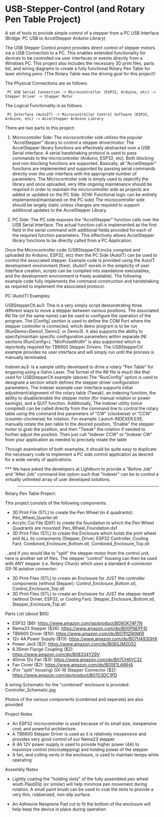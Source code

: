 # USB-Stepper-Control (and Rotary Pen Table Project)

A set of tools to provide simple control of a stepper from a PC USB Interface (Bridge: PC USB to AccelStepper Arduino Library)

The USB Stepper Control project provides direct control of stepper motors via a USB Connection to a PC.  This enables extended functionality for devices to be controlled via user interfaces or events directly from a Windows PC.  This project also includes the necessary 3D print files, parts list, and wiring diagrams to create a fully functional Rotary Pen Table for laser etching pens.  (The Rotary Table was the driving goal for this project!)

The Physical Connections are as follows:

     PC USB Serial Connection -> Microcontroller (ESP32, Arduino, etc) -> Stepper Driver -> Stepper Motor

The Logical Functionality is as follows:

     PC Interface (AutoIT) -> Microcontroller Control Software (ESP32, Arduino, etc) -> AccelStepper Arduino Library

There are two parts to this project:

1.  Microcontoller Side:  The microcontroller side utilizes the popular "AccelStepper" library to control a stepper driver/motor.  The AccelStepper library functions are effectively abstracted over a USB Serial interface.  A serial handshaking protocol is used to pass commands to the microcontroller (Arduino, ESP32, etc).  Both blocking and non-blocking functions are supported.  Basically, all "AccelStepper" functions are implemented and supported by passing serial commands directly over the usb interface with the appropriate number of parameters.  The Microcontroller side is simply used to objectify the library and once uploaded, very little ongoing maintenance should be required in order to maintain the microcontroller side as projects are added or updated on the PC Side.  (IOW: Functional logic can be entirely implemented/maintained on the PC side)  The microcontroller side should be largely static unless changes are required to support additional updates to the AccelStepper Library.

2.  PC Side: The PC side exposes the "AccelStepper" function calls over the USB Serial Interface.  The actual function call is implemented as the first field in the serial command with additional fields provided for each of the required function parameters.  This effectively allows AccelStepper library functions to be directly called from a PC Application.  

Once the Microcontroller code (USBStepperCtl.ino)is compiled and uploaded (to Arduino, ESP32, etc) then the PC Side (AutoIT) can be used to control the associated stepper.  Example code is provided using the AutoIT development environment (free).  (AutoIT excels in the simplicity of user interface creation, scripts can be compiled into standalone executables, and the development environment is freely available). The following example code fully implements the command construction and handshaking as required to implement the associated protocol.

PC (AutoIT) Examples:

USBStepperCtl.au3:  This is a very simply script demonstrating three different ways to move a stepper between various positions.  The associated INI file (of the same name) can be used to configure the operation of the program.  The [Config] section is used to define the COM Port where the stepper controller is connected, which demo program is to be run (RunDemo=Demo1, Demo2, or Demo3).  It also supports the ability to specify/maintain specific configuration parameters within separate INI sections (RunConfig=).  "MinPulseWidth" is also supported which is reportedly required for TB6600 Stepper Drivers.  The USBStepperCtl example provides no user interface and will simply run until the process is manually terminated.

Indexer.au3:  Is a sample utility developed to drive a rotary "Pen Table" for engaving using a Galvo Laser.  The format of the INI file is much like that used for USBStepperCtl example (above).The "RunConfig" option is used to designate a section which defines the stepper driver configuration parameters.  The Indexer example user interface supports initial adjustment/alignment of the rotary table (Tweak), an indexing function, the ability to disable/enable the stepper motor (for manual rotation or power savings), and a QUIT function.  Additionally, The Indexer utility (once compiled) can be called directly from the command line to control the rotary table using the command line parameters of "CW" (clockwise) or "CCW" (counter-clockwise) for rotation.  For example: Launch INDEXER.EXE, manually rotate the pen table to the desired position, "Enable" the stepper motor to grab the position, and then "Tweak" the rotation if needed to further adjust the position.  Then just call "Indexer CCW" or "Indexer CW" from your application as needed to precisely rotate the table

Through examination of both examples, it should be quite easy to duplicate the necessary code to implement a PC side control application as desired for a wide variety of applications.  

*** We have asked the developers at Lightburn to provide a "Before Job" and "After Job" command line option such that "Indexer" can be to control a virtually unlimited array of user developed solutions.

>--------------------------------------------------------------------------------

Rotary Pen Table Project:

This project consists of the following components:

- 3D Print File (STL) to create the Pen Wheel (in 4 quadrants): Pen_Wheel_Quarter.stl
- Acrylic Cut File (DXF) to create the foundation to which the Pen Wheel Quadrants are mounted: Pen_Wheel_Foundation.dxf
- 3D Print Files (STL) to create the Enclosure which holds the print wheel and ALL its components (Stepper, Driver, ESP32 Controller, Cooling Fan): Combined_Enclosure_Bottom.stl, Combined_Enclosure_Top.stl

...and if you would like to "split" the stepper motor from the control unit, here is another set of files.  The stepper "control" housing can then be used with ANY stepper (i.e. Rotary Chuck) which uses a standard 4-connector GX-16 aviation connector:

- 3D Print Files (STL) to create an Enclosure for JUST the controller components (without Stepper): Control_Enclosure_Bottom.stl, Control_Enclosure_Top.stl
- 3D Print Files (STL) to create an Enclosure for JUST the stepper iteself (without Driver, ESP32, or Cooling Fan): Stepper_Enclosure_Bottom.stl, Stepper_Enclosure_Top.stl

Parts List (about $65)

- ESP32 ($6): https://www.amazon.com/gp/product/B09GK74F7N
- Nema23 Stepper ($26):  https://www.amazon.com/dp/B00PNEPF5I
- TB6600 Driver ($10): https://www.amazon.com/dp/B07PQ5KNKR
- 12v 4A Power Supply ($13): https://www.amazon.com/dp/B07H493GHX
- Power Jack ($2): https://www.amazon.com/dp/B08SJM2G52
- 6.35mm Flange Coupling ($2): https://www.amazon.com/dp/B08334YZ9V
- 40mm 12v Fan ($3): https://www.amazon.com/dp/B07CH6YC32
- Fan Cover ($2): https://www.amazon.com/dp/B00E1LAWHA
- (For "split" housing) GX-16 Stepper Connector ($2): https://www.amazon.com/gp/product/B07D3DC1PD

A wiring Schematic for the "combined" enclosure is provided: Controller_Schematic.jpg

Photos of the various components (combined and seperate) are also provided

Project Notes

- An ESP32 microcontroller is used because of its small size, inexpensive cost, and powerful architecture.
- A TB6600 Stepper Driver is used as it is relatively inexpensive and provides very good control of our Nema23 stepper
- A 4A 12V power supply is used to provide higher power (4A) to maximize control (microstepping) and holding power of the stepper
- A fan, and colling vents in the enclosure, is used to maintain temps while operating

Assembly Notes

- Lightly coating the "holding slots" of the fully assembled pen wheel wiuth PlastiDip (or similar) will help minimize pen movement during rotation.  A small paint brush can be used to coat the slots to provide a very thin, rubberized, non-slip surface.

- An Adhesive Neoprene Pad cut to fit the bottom of the enclosure will help keep the device in place during operation
